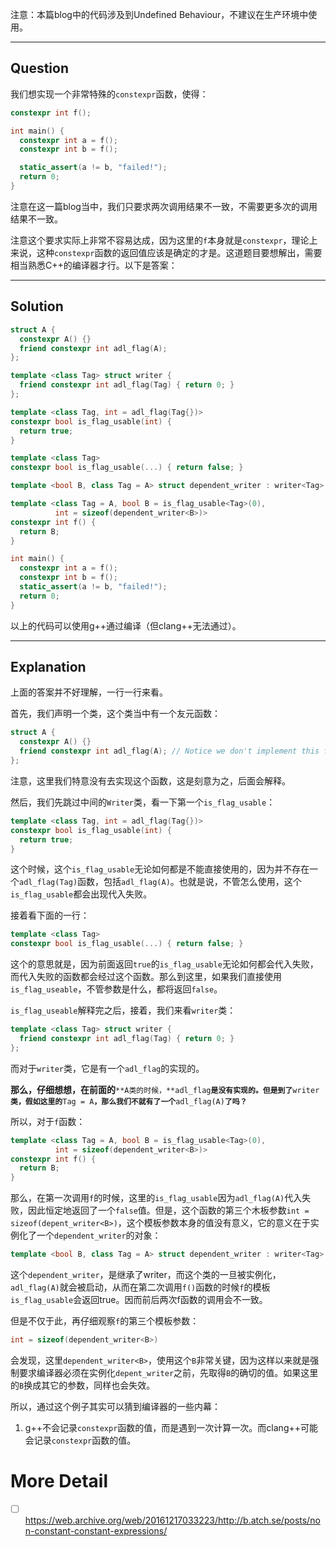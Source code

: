注意：本篇blog中的代码涉及到Undefined Behaviour，不建议在生产环境中使用。

---

## Question

我们想实现一个非常特殊的`constexpr`​函数，使得：

```cpp
constexpr int f();

int main() {
  constexpr int a = f();
  constexpr int b = f();

  static_assert(a != b, "failed!");
  return 0;
}
```

注意在这一篇blog当中，我们只要求两次调用结果不一致，不需要更多次的调用结果不一致。

注意这个要求实际上非常不容易达成，因为这里的`f`​本身就是`constexpr`​，理论上来说，这种`constexpr`​函数的返回值应该是确定的才是。这道题目要想解出，需要相当熟悉C++的编译器才行。以下是答案：

---

## Solution

```cpp
struct A {
  constexpr A() {}
  friend constexpr int adl_flag(A);
};

template <class Tag> struct writer {
  friend constexpr int adl_flag(Tag) { return 0; }
};

template <class Tag, int = adl_flag(Tag{})>
constexpr bool is_flag_usable(int) {
  return true;
}

template <class Tag>
constexpr bool is_flag_usable(...) { return false; }

template <bool B, class Tag = A> struct dependent_writer : writer<Tag> {};

template <class Tag = A, bool B = is_flag_usable<Tag>(0),
          int = sizeof(dependent_writer<B>)>
constexpr int f() {
  return B;
}

int main() {
  constexpr int a = f();
  constexpr int b = f();
  static_assert(a != b, "failed!");
  return 0;
}
```

以上的代码可以使用g++通过编译（但clang++无法通过）。

---

## Explanation

上面的答案并不好理解，一行一行来看。

首先，我们声明一个类，这个类当中有一个友元函数：

```cpp
struct A {
  constexpr A() {}
  friend constexpr int adl_flag(A); // Notice we don't implement this function
};
```

注意，这里我们特意没有去实现这个函数，这是刻意为之，后面会解释。

然后，我们先跳过中间的`Writer`​类，看一下第一个`is_flag_usable`​：

```cpp
template <class Tag, int = adl_flag(Tag{})>
constexpr bool is_flag_usable(int) {
  return true;
}
```

这个时候，这个`is_flag_usable`​无论如何都是不能直接使用的，因为并不存在一个`adl_flag(Tag)`​函数，包括`adl_flag(A)`​。也就是说，不管怎么使用，这个`is_flag_usable`​都会出现代入失败。

接着看下面的一行：

```cpp
template <class Tag>
constexpr bool is_flag_usable(...) { return false; }
```

这个的意思就是，因为前面返回`true`​的`is_flag_usable`​无论如何都会代入失败，而代入失败的函数都会经过这个函数。那么到这里，如果我们直接使用`is_flag_useable`​，不管参数是什么，都将返回`false`​。

​`is_flag_useable`​解释完之后，接着，我们来看`writer`​类：

```cpp
template <class Tag> struct writer {
  friend constexpr int adl_flag(Tag) { return 0; }
};
```

而对于`writer`​类，它是有一个`adl_flag`​的实现的。

**那么，仔细想想，在前面的**​`**A类的时候，**` ​`adl_flag`​**`是没有实现的。但是到了`**​`writer`​**`类，假如这里的`**​`Tag = A`​ **`，那么我们不就有了一个`**​`adl_flag(A)`​**`了吗？`** ​

所以，对于`f`​函数：

```cpp
template <class Tag = A, bool B = is_flag_usable<Tag>(0),
          int = sizeof(dependent_writer<B>)>
constexpr int f() {
  return B;
}
```

那么，在第一次调用`f`​的时候，这里的`is_flag_usable`​因为`adl_flag(A)`​代入失败，因此恒定地返回了一个`false`​值。但是，这个函数的第三个木板参数`int = sizeof(depent_writer<B>)`​，这个模板参数本身的值没有意义，它的意义在于实例化了一个`dependent_writer`​的对象：

```cpp
template <bool B, class Tag = A> struct dependent_writer : writer<Tag> {};
```

这个`dependent_writer`​，是继承了writer，而这个类的一旦被实例化，`adl_flag(A)`​就会被启动，从而在第二次调用`f()`​函数的时候`f`​的模板`is_flag_usable`​会返回true。因而前后两次f函数的调用会不一致。

但是不仅于此，再仔细观察`f`​的第三个模板参数：

```cpp
int = sizeof(dependent_writer<B>)
```

会发现，这里`dependent_writer<B>`​，使用这个`B`​非常关键，因为这样以来就是强制要求编译器必须在实例化`depent_writer`​之前，先取得`B`​的确切的值。如果这里的`B`​换成其它的参数，同样也会失效。

所以，通过这个例子其实可以猜到编译器的一些内幕：

1. g++不会记录`constexpr`​函数的值，而是遇到一次计算一次。而clang++可能会记录`constexpr`​函数的值。

# More Detail

* [ ] https://web.archive.org/web/20161217033223/http://b.atch.se/posts/non-constant-constant-expressions/
